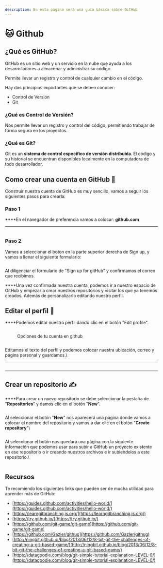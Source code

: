 ```yaml
---
description: En esta página será una guía básica sobre GitHub
---
```


# 🐱 Github

## ¿Qué es GitHub?

GitHub es un sitio web y un servicio en la nube que ayuda a los desarrolladores a almacenar y administrar su código.

Permite llevar un registro y control de cualquier cambio en el código.&#x20;

Hay dos principios importantes que se deben conocer:&#x20;

* Control de Versión
* Git

### ¿Qué es Control de Versión?

Nos permite llevar un registro y control del código, permitiendo trabajar de forma segura en los proyectos.

### ¿Qué es Git?&#x20;

Git es un **sistema de control específico de versión distribuida**. El código y su historial se encuentran disponibles localmente en la computadora de todo desarrollador.



## **Como crear una cuenta en GitHub 📝**

Construir nuestra cuenta de GitHub es muy sencillo, vamos a seguir los siguientes pasos para crearla:

### **‌Paso 1**

**‌**En el navegador de preferencia vamos a colocar: **github.com**

****

<figure><img src="../.gitbook/assets/Screenshot 2023-03-08 at 2.42.17 PM.png" alt=""><figcaption></figcaption></figure>

### **Paso 2**

V‌amos a seleccionar el boton en la parte superior derecha de Sign up, y vamos a llenar el siguiente formulario:

<figure><img src="../.gitbook/assets/Screenshot 2023-03-08 at 2.42.39 PM.png" alt=""><figcaption></figcaption></figure>

Al diligenciar el formulario de "Sign up for gitHub" y confirmamos el correo que recibimos.

**‌**Una vez confirmada nuestra cuenta, podemos ir a nuestro espacio de GitHub y empezar a crear nuestros repositorios y visitar los que ya tenemos creados. Además de personalizarlo editando nuestro perfil.



## **Editar el perfil 🎈**

**‌**Podemos editar nuestro perfil dando clic en el botón "Edit profile".

<figure><img src="../.gitbook/assets/Screenshot 2023-03-08 at 3.20.58 PM.png" alt=""><figcaption><p>Opciones de tu cuenta en github</p></figcaption></figure>

<figure><img src="../.gitbook/assets/Screenshot 2023-03-08 at 3.21.11 PM.png" alt=""><figcaption></figcaption></figure>

Editamos el texto del perfil y podemos colocar nuestra ubicación, correo y página personal y guardamos.\
****

<figure><img src="../.gitbook/assets/Screenshot 2023-03-08 at 3.21.17 PM.png" alt=""><figcaption></figcaption></figure>

****

## **Crear un repositorio ✍️**

**‌**Para crear un nuevo repositorio se debe seleccionar la pestaña de "**Repositories**" y damos clic en el botón "**New**".

<figure><img src="../.gitbook/assets/Screenshot 2023-03-08 at 3.26.13 PM.png" alt=""><figcaption></figcaption></figure>



Al seleccionar el botón "**New**" nos aparecerá una página donde vamos a colocar el nombre del repositorio y vamos a dar clic en el botón "**Create repository**"\


<figure><img src="../.gitbook/assets/Screenshot 2023-03-08 at 3.26.19 PM.png" alt=""><figcaption></figcaption></figure>

Al seleccionar el botón nos quedará una página con la siguiente información que podemos usar para subir a GitHub un proyecto existente en ese repositorio o ir creando nuestros archivos e ir subiendolos a este repositorio.\


<figure><img src="../.gitbook/assets/Screenshot 2023-03-08 at 3.27.55 PM.png" alt=""><figcaption></figcaption></figure>

## Recursos

Te recomiendo los siguientes links que pueden ser de mucha utilidad para aprender más de GitHub:

* [https://guides.github.com/activities/hello-world/](https://guides.github.com/activities/hello-world/)
* [https://learngitbranching.js.org/](https://learngitbranching.js.org/)
* [https://try.github.io/](https://try.github.io/)
* [https://github.com/git-game/git-game](https://github.com/git-game/git-game)
* [https://github.com/Gazler/githug](https://github.com/Gazler/githug)
* [http://ningbit.github.io/blog/2013/06/12/8-bit-git-the-challenges-of-creating-a-git-based-game/](http://ningbit.github.io/blog/2013/06/12/8-bit-git-the-challenges-of-creating-a-git-based-game/)
* [https://datagoodie.com/blog/git-simple-tutorial-explanation-LEVEL-0/](https://datagoodie.com/blog/git-simple-tutorial-explanation-LEVEL-0/)
